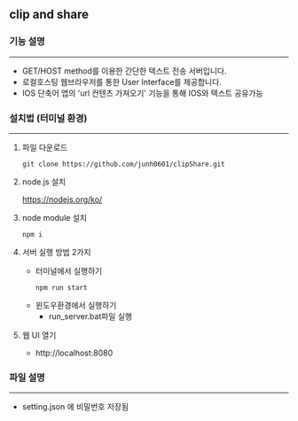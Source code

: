 ## clip and share 


### 기능 설명
--------------------------
* GET/HOST method를 이용한 간단한 텍스트 전송 서버입니다.
* 로컬호스팅 웹브라우저를 통한 User Interface를 제공합니다. 
* IOS 단축어 앱의 'url 컨텐츠 가져오기' 기능을 통해 IOS와 텍스트 공유가능




### 설치법 (터미널 환경)

---------------------
1. 파일 다운로드

    ```git
    git clone https://github.com/junh0601/clipShare.git
    ```

2. node.js 설치

    https://nodejs.org/ko/


3. node module 설치
    ```
    npm i 
    ```

4. 서버 실행 방법 2가지 
   * 터미널에서 실행하기
        ```
        npm run start
        ``` 
    * 윈도우환경에서 실행하기
        - run_server.bat파일 실행
5. 웹 UI 열기
    - http://localhost:8080



### 파일 설명
----------------------------
* setting.json 에 비밀번호 저장됨
